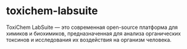 # toxichem-labsuite
ToxiChem LabSuite — это современная open-source платформа для химиков и биохимиков, предназначенная для анализа органических токсинов и исследования их воздействия на организм человека.  
